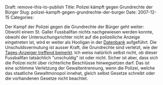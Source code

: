 Draft: remove-this-to-publish
Title: Polizei kämpft gegen Grundrechte der Bürger
Slug: polizei-kampft-gegen-grundrechte-der-burger
Date: 2007-12-15
Categories:

Der Kampf der Polizei gegen die Grundrechte der Bürger geht weiter: Obwohl einem St. Galler Fussballfan nichts nachgewiesen werden konnte, obwohl der Untersuchungsrichter nicht auf die polizeiliche Anzeige eingetreten ist, wird er weiter als Hooligan in der [Datenbank](http://spinlock.ch/blog/2005/09/23/fichierung-von-fussballfans-nein/) aufgeführt. Die Unschuldsvermutung ist ausser Kraft, die Grundrechte sind verletzt, wie der [Tages-Anzeiger treffend bemerkt](http://www.tagesanzeiger.ch/dyn/news/schweiz/823756.html). Ich weiss natürlich selbst nicht, ob dieser Fussballfan tatsächlich "unschuldig" ist oder nicht. Sicher ist aber, dass sich die Polizei nicht über richterliche Beschlüsse hinwegsetzen darf. Das ist eine schlimme Verletzung der Gewaltentrennung, wenn die Polizei, welche das staatliche Gewaltmonopol innehat, gleich selbst Gesetze schreibt oder die vorhandenen Gesetze nicht beachtet.
